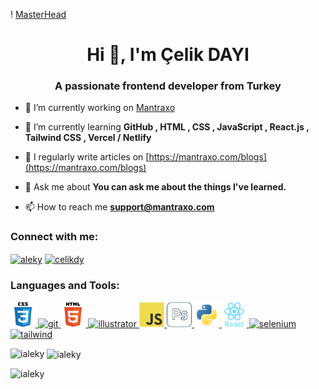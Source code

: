 ! [MasterHead](https://media.licdn.com/dms/image/v2/D4D16AQE3rWxZRwtsEw/profile-displaybackgroundimage-shrink_350_1400/B4DZgeNWXVHsAY-/0/1752853474049?e=1755734400&v=beta&t=VtarxUpWC_YHcH7RlB9bSd5XYTj7UUlKY2w466Vv0l4)

<h1 align="center">Hi 👋, I'm Çelik DAYI</h1>
<h3 align="center">A passionate frontend developer from Turkey</h3>

- 🔭 I’m currently working on [Mantraxo](https://mantraxo.com)

- 🌱 I’m currently learning **GitHub , HTML , CSS , JavaScript , React.js , Tailwind CSS , Vercel / Netlify**

- 📝 I regularly write articles on [https://mantraxo.com/blogs](https://mantraxo.com/blogs)

- 💬 Ask me about **You can ask me about the things I've learned.**

- 📫 How to reach me **support@mantraxo.com**

<h3 align="left">Connect with me:</h3>
<p align="left">
<a href="https://linkedin.com/in/aleky" target="blank"><img align="center" src="https://raw.githubusercontent.com/rahuldkjain/github-profile-readme-generator/master/src/images/icons/Social/linked-in-alt.svg" alt="aleky" height="30" width="40" /></a>
<a href="https://instagram.com/celikdy" target="blank"><img align="center" src="https://raw.githubusercontent.com/rahuldkjain/github-profile-readme-generator/master/src/images/icons/Social/instagram.svg" alt="celikdy" height="30" width="40" /></a>
</p>

<h3 align="left">Languages and Tools:</h3>
<p align="left"> <a href="https://www.w3schools.com/css/" target="_blank" rel="noreferrer"> <img src="https://raw.githubusercontent.com/devicons/devicon/master/icons/css3/css3-original-wordmark.svg" alt="css3" width="40" height="40"/> </a> <a href="https://git-scm.com/" target="_blank" rel="noreferrer"> <img src="https://www.vectorlogo.zone/logos/git-scm/git-scm-icon.svg" alt="git" width="40" height="40"/> </a> <a href="https://www.w3.org/html/" target="_blank" rel="noreferrer"> <img src="https://raw.githubusercontent.com/devicons/devicon/master/icons/html5/html5-original-wordmark.svg" alt="html5" width="40" height="40"/> </a> <a href="https://www.adobe.com/in/products/illustrator.html" target="_blank" rel="noreferrer"> <img src="https://www.vectorlogo.zone/logos/adobe_illustrator/adobe_illustrator-icon.svg" alt="illustrator" width="40" height="40"/> </a> <a href="https://developer.mozilla.org/en-US/docs/Web/JavaScript" target="_blank" rel="noreferrer"> <img src="https://raw.githubusercontent.com/devicons/devicon/master/icons/javascript/javascript-original.svg" alt="javascript" width="40" height="40"/> </a> <a href="https://www.photoshop.com/en" target="_blank" rel="noreferrer"> <img src="https://raw.githubusercontent.com/devicons/devicon/master/icons/photoshop/photoshop-line.svg" alt="photoshop" width="40" height="40"/> </a> <a href="https://www.python.org" target="_blank" rel="noreferrer"> <img src="https://raw.githubusercontent.com/devicons/devicon/master/icons/python/python-original.svg" alt="python" width="40" height="40"/> </a> <a href="https://reactjs.org/" target="_blank" rel="noreferrer"> <img src="https://raw.githubusercontent.com/devicons/devicon/master/icons/react/react-original-wordmark.svg" alt="react" width="40" height="40"/> </a> <a href="https://www.selenium.dev" target="_blank" rel="noreferrer"> <img src="https://raw.githubusercontent.com/detain/svg-logos/780f25886640cef088af994181646db2f6b1a3f8/svg/selenium-logo.svg" alt="selenium" width="40" height="40"/> </a> <a href="https://tailwindcss.com/" target="_blank" rel="noreferrer"> <img src="https://www.vectorlogo.zone/logos/tailwindcss/tailwindcss-icon.svg" alt="tailwind" width="40" height="40"/> </a> </p>

<p><img align="left" src="https://github-readme-stats.vercel.app/api/top-langs?username=ialeky&show_icons=true&locale=en&layout=compact" alt="ialeky" /></p>

<p>&nbsp;<img align="center" src="https://github-readme-stats.vercel.app/api?username=ialeky&show_icons=true&locale=en" alt="ialeky" /></p>

<p align="left"> <img src="https://komarev.com/ghpvc/?username=ialeky&label=Profile%20views&color=0e75b6&style=flat" alt="ialeky" /> </p>
